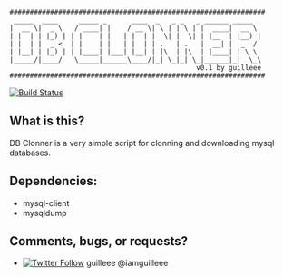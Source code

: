 ```
###############################################################
 _____  ____     _____ _      ____  _   _ _   _ ______ _____   
|  __ \|  _ \   / ____| |    / __ \| \ | | \ | |  ____|  __ \  
| |  | | |_) | | |    | |   | |  | |  \| |  \| | |__  | |__) | 
| |  | |  _ <  | |    | |   | |  | | .   | .   |  __| |  _  /  
| |__| | |_) | | |____| |___| |__| | |\  | |\  | |____| | \ \  
|_____/|____/   \_____|______\____/|_| \_|_| \_|______|_|  \_\ 
                                              v0.1 by guilleee 
###############################################################
```
[![Build Status]()]()

What is this?
-------------
DB Clonner is a very simple script for clonning and downloading mysql databases.

Dependencies:
-------------
* mysql-client
* mysqldump

Comments, bugs, or requests?
----------------------------
* [![Twitter Follow](https://img.shields.io/twitter/follow/iamguilleee.svg)](https://twitter.com/iamguilleee) guilleee @iamguilleee
